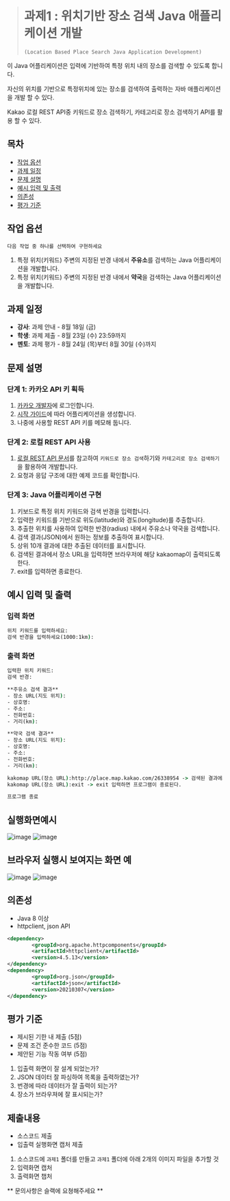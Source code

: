 > # 과제1 : 위치기반 장소 검색 Java 애플리케이션 개발
> ```(Location Based Place Search Java Application Development)```

이 Java 어플리케이션은 입력에 기반하여 특정 위치 내의 장소를 검색할 수 있도록 합니다.

자신의 위치를 기반으로 특정위치에 있는 장소를 검색하여 출력하는 자바 애플리케이션을 개발 할 수 있다.

Kakao 로컬 REST API중 키워드로 장소 검색하기, 카테고리로 장소 검색하기 API를 활용 할 수 있다.

## 목차

- [작업 옵션](#작업-옵션)
- [과제 일정](#과제-일정)
- [문제 설명](#문제-설명)
- [예시 입력 및 출력](#예시-입력-및-출력)
- [의존성](#의존성)
- [평가 기준](#평가-기준)

## 작업 옵션

```다음 작업 중 하나를 선택하여 구현하세요```

1. 특정 위치(키워드) 주변의 지정된 반경 내에서 **주유소**를 검색하는 Java 어플리케이션을 개발합니다.
2. 특정 위치(키워드) 주변의 지정된 반경 내에서 **약국**을 검색하는 Java 어플리케이션을 개발합니다.

## 과제 일정

- **강사**: 과제 안내 - 8월 18일 (금)
- **학생**: 과제 제출 - 8월 23일 (수) 23:59까지
- **멘토**: 과제 평가 - 8월 24일 (목)부터 8월 30일 (수)까지

## 문제 설명

### 단계 1: 카카오 API 키 획득

1. [카카오 개발자](https://developers.kakao.com)에 로그인합니다.
2. [시작 가이드](https://developers.kakao.com/docs/latest/ko/getting-started/app)에 따라 어플리케이션을 생성합니다.
3. 나중에 사용할 REST API 키를 메모해 둡니다.

### 단계 2: 로컬 REST API 사용

1. [로컬 REST API 문서](https://developers.kakao.com/docs/latest/ko/local/dev-guide)를 참고하여 ```키워드로 장소 검색```하기와 ```카테고리로 장소 검색하기```을 활용하여 개발합니다.
2. 요청과 응답 구조에 대한 예제 코드를 확인합니다.

### 단계 3: Java 어플리케이션 구현

1. 키보드로 특정 위치 키워드와 검색 반경을 입력합니다.
2. 입력한 키워드를 기반으로 위도(latitude)와 경도(longitude)를 추출합니다.
3. 추출한 위치를 사용하여 입력한 반경(radius) 내에서 주유소나 약국을 검색합니다.
4. 검색 결과(JSON)에서 원하는 정보를 추출하여 표시합니다.
5. 상위 10개 결과에 대한 추출된 데이터를 표시합니다.
6. 검색된 결과에서 장소 URL을 입력하면 브라우저에 해당 kakaomap이 출력되도록 한다.
7. exit를 입력하면 종료한다.

## 예시 입력 및 출력

### 입력 화면

```cmd
위치 키워드를 입력하세요:  
검색 반경을 입력하세요(1000:1km):  
```

### 출력 화면

```cmd
입력한 위치 키워드:  
검색 반경:  

**주유소 검색 결과**
- 장소 URL(지도 위치):
- 상호명:
- 주소:
- 전화번호:
- 거리(km):

**약국 검색 결과**
- 장소 URL(지도 위치):
- 상호명:
- 주소:
- 전화번호:
- 거리(km):

kakomap URL(장소 URL):http://place.map.kakao.com/26338954 -> 검색된 결과에서 장소 URL을 복사하여 붙여넣기 한 후 엔터 -> 브라우져가 실행
kakomap URL(장소 URL):exit -> exit 입력하면 프로그램이 종료된다.

프로그램 종료
```
## 실행화면예시

![image](https://github.com/FastCampusKDTBackend/KDT_Y_BE_Java_Assignment1/assets/15371961/1e765d00-b238-4fcd-b23b-eb28a691aa8e)
![image](https://github.com/FastCampusKDTBackend/KDT_Y_BE_Java_Assignment1/assets/15371961/7b232111-fa20-47a9-951a-c9e66eeca975)

## 브라우저 실행시 보여지는 화면 예

![image](https://github.com/FastCampusKDTBackend/KDT_Y_BE_Java_Assignment1/assets/15371961/b1839baa-d538-4549-a94a-acfab9a8ca84)
![image](https://github.com/FastCampusKDTBackend/KDT_Y_BE_Java_Assignment1/assets/15371961/060488b5-166e-41f9-bae5-17bc26e1ae3c)

## 의존성

- Java 8 이상
- httpclient, json API
```pom.xml
<dependency>
        <groupId>org.apache.httpcomponents</groupId>
        <artifactId>httpclient</artifactId>
        <version>4.5.13</version>
</dependency>
<dependency>
        <groupId>org.json</groupId>
        <artifactId>json</artifactId>
        <version>20210307</version>
</dependency>
```
## 평가 기준

- 제시된 기한 내 제출 (5점)
- 문제 조건 준수한 코드 (5점)
- 제안된 기능 작동 여부 (5점)

1. 입출력 화면이 잘 설계 되었는가?
2. JSON 데이터 잘 파싱하여 목록을 출력하였는가?
3. 번경에 따라 데이터가 잘 출력이 되는가?
4. 장소가 브라우져에 잘 표시되는가?

## 제출내용

- 소스코드 제출
- 입출력 실행화면 캡처 제출
1. 소스코드에 ```과제1``` 폴더를 만들고 ```과제1``` 폴더에 아래 2개의 이미지 파일을 추가할 것
2. 입력화면 캡처
3. 출력화면 챕처

** 문의사항은 슬랙에 요쳥해주세요 **
